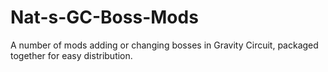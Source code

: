 # Nat-s-GC-Boss-Mods
A number of mods adding or changing bosses in Gravity Circuit, packaged together for easy distribution.
